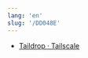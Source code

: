 ```yaml
---
lang: 'en'
slug: '/DD048E'
---
```


- [Taildrop · Tailscale](https://tailscale.com/kb/1106/taildrop/)

<head>
  <html lang="en-US"/>
</head>
